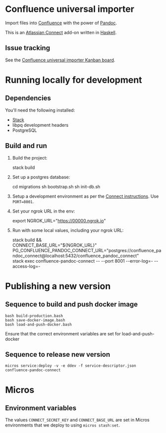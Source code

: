 # Confluence universal importer

Import files into [Confluence](https://www.atlassian.com/software/confluence)
with the power of [Pandoc](http://pandoc.org/).

This is an [Atlassian Connect](http://connect.atlassian.com/) add-on written in
[Haskell](http://www.haskell.org).

## Issue tracking

See the [Confluence universal importer Kanban board](https://ecosystem.atlassian.net/secure/RapidBoard.jspa?rapidView=231).

# Running locally for development

## Dependencies

You'll need the following installed:

- [Stack](https://docs.haskellstack.org/en/stable/README/)
- libpq development headers
- PostgreSQL

## Build and run

1. Build the project:

    stack build

2. Set up a postgres database:

    cd migrations 
    sh bootstrap.sh
    sh init-db.sh

3. Setup a development environment as per the [Connect instructions](https://developer.atlassian.com/static/connect/docs/latest/developing/developing-locally.html). Use `PORT=8001`.

4. Set your ngrok URL in the env:

   export NGROK_URL="https://00000.ngrok.io"

4. Run with some local values, including your ngrok URL:

    stack build && \
    CONNECT_BASE_URL="${NGROK_URL}" \
    PG_CONFLUENCE_PANDOC_CONNECT_URL="postgres://confluence_pandoc_connect@localhost:5432/confluence_pandoc_connect" \
    stack exec confluence-pandoc-connect -- --port 8001 --error-log=- --access-log=-


# Publishing a new version

## Sequence to build and push docker image

    bash build-production.bash
    bash save-docker-image.bash
    bash load-and-push-docker.bash

Ensure that the correct environment variables are set for load-and-push-docker

## Sequence to release new version

    micros service:deploy -v -e ddev -f service-descriptor.json confluence-pandoc-connect

# Micros

## Environment variables

The values `CONNECT_SECRET_KEY` and `CONNECT_BASE_URL` are set in Micros environments that we deploy to using `micros stash:set`.
